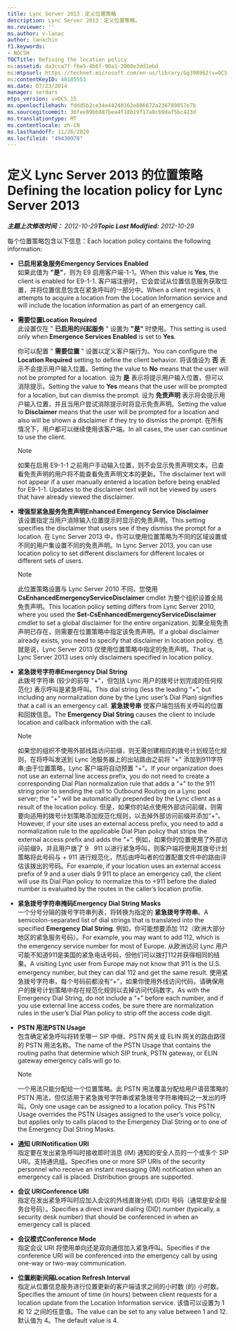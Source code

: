 ```yaml
---
title: Lync Server 2013：定义位置策略
description: Lync Server 2013：定义位置策略。
ms.reviewer: ''
ms.author: v-lanac
author: lanachin
f1.keywords:
- NOCSH
TOCTitle: Defining the location policy
ms:assetid: da3cca7f-f6e5-4b6f-90a1-2008e3dd1ebd
ms:mtpsurl: https://technet.microsoft.com/en-us/library/Gg398962(v=OCS.15)
ms:contentKeyID: 48185553
ms.date: 07/23/2014
manager: serdars
mtps_version: v=OCS.15
ms.openlocfilehash: fddd5b2ce34e44240162e886672a236789857e7b
ms.sourcegitcommit: 36fee89bb887bea4f18b19f17a8c69daf5bc423d
ms.translationtype: MT
ms.contentlocale: zh-CN
ms.lasthandoff: 11/26/2020
ms.locfileid: "49430978"
---
```

# <a name="defining-the-location-policy-for-lync-server-2013"></a><span data-ttu-id="957dd-103">定义 Lync Server 2013 的位置策略</span><span class="sxs-lookup"><span data-stu-id="957dd-103">Defining the location policy for Lync Server 2013</span></span>

<div data-xmlns="http://www.w3.org/1999/xhtml">

<div class="topic" data-xmlns="http://www.w3.org/1999/xhtml" data-msxsl="urn:schemas-microsoft-com:xslt" data-cs="https://msdn.microsoft.com/">

<div data-asp="https://msdn2.microsoft.com/asp">



</div>

<div id="mainSection">

<div id="mainBody"><span data-ttu-id="957dd-104">

<span> </span></span><span class="sxs-lookup"><span data-stu-id="957dd-104">

<span> </span></span></span>

<span data-ttu-id="957dd-105">_**主题上次修改时间：** 2012-10-29_</span><span class="sxs-lookup"><span data-stu-id="957dd-105">_**Topic Last Modified:** 2012-10-29_</span></span>

<span data-ttu-id="957dd-106">每个位置策略包含以下信息：</span><span class="sxs-lookup"><span data-stu-id="957dd-106">Each location policy contains the following information:</span></span>

  - <span data-ttu-id="957dd-107">**已启用紧急服务**</span><span class="sxs-lookup"><span data-stu-id="957dd-107">**Emergency Services Enabled**</span></span>  
    <span data-ttu-id="957dd-108">如果此值为 **"是"**，则为 E9 启用客户端-1-1。</span><span class="sxs-lookup"><span data-stu-id="957dd-108">When this value is **Yes**, the client is enabled for E9-1-1.</span></span> <span data-ttu-id="957dd-109">客户端注册时，它会尝试从位置信息服务获取位置，并将位置信息包含在紧急呼叫的一部分中。</span><span class="sxs-lookup"><span data-stu-id="957dd-109">When a client registers, it attempts to acquire a location from the Location Information service and will include the location information as part of an emergency call.</span></span>

<!-- end list -->

  - <span data-ttu-id="957dd-110">**需要位置**</span><span class="sxs-lookup"><span data-stu-id="957dd-110">**Location Required**</span></span>  
    <span data-ttu-id="957dd-111">此设置仅在 " **已启用的兴起服务** " 设置为 **"是"** 时使用。</span><span class="sxs-lookup"><span data-stu-id="957dd-111">This setting is used only when **Emergence Services Enabled** is set to **Yes**.</span></span>
    
    <span data-ttu-id="957dd-112">你可以配置 " **需要位置** " 设置以定义客户端行为。</span><span class="sxs-lookup"><span data-stu-id="957dd-112">You can configure the **Location Required** setting to define the client behavior.</span></span> <span data-ttu-id="957dd-113">将该值设为 **否** 表示不会提示用户输入位置。</span><span class="sxs-lookup"><span data-stu-id="957dd-113">Setting the value to **No** means that the user will not be prompted for a location.</span></span> <span data-ttu-id="957dd-114">设为 **是** 表示将提示用户输入位置，但可以消除提示。</span><span class="sxs-lookup"><span data-stu-id="957dd-114">Setting the value to **Yes** means that the user will be prompted for a location, but can dismiss the prompt.</span></span> <span data-ttu-id="957dd-115">设为 **免责声明** 表示将会提示用户输入位置，并且当用户尝试消除提示时将显示免责声明。</span><span class="sxs-lookup"><span data-stu-id="957dd-115">Setting the value to **Disclaimer** means that the user will be prompted for a location and also will be shown a disclaimer if they try to dismiss the prompt.</span></span> <span data-ttu-id="957dd-116">在所有情况下，用户都可以继续使用该客户端。</span><span class="sxs-lookup"><span data-stu-id="957dd-116">In all cases, the user can continue to use the client.</span></span>
    
    <div>
    

    > [!NOTE]  
    > <span data-ttu-id="957dd-p103">如果在启用 E9-1-1 之前用户手动输入位置，则不会显示免责声明文本。已查看免责声明的用户将不能查看免责声明文本的更新。</span><span class="sxs-lookup"><span data-stu-id="957dd-p103">The disclaimer text will not appear if a user manually entered a location before being enabled for E9-1-1. Updates to the disclaimer text will not be viewed by users that have already viewed the disclaimer.</span></span>

    
    </div>

<!-- end list -->

  - <span data-ttu-id="957dd-119">**增强型紧急服务免责声明**</span><span class="sxs-lookup"><span data-stu-id="957dd-119">**Enhanced Emergency Service Disclaimer**</span></span>  
    <span data-ttu-id="957dd-120">该设置指定当用户消除输入位置提示时显示的免责声明。</span><span class="sxs-lookup"><span data-stu-id="957dd-120">This setting specifies the disclaimer that users see if they dismiss the prompt for a location.</span></span> <span data-ttu-id="957dd-121">在 Lync Server 2013 中，你可以使用位置策略为不同的区域设置或不同的用户集设置不同的免责声明。</span><span class="sxs-lookup"><span data-stu-id="957dd-121">In Lync Server 2013, you can use location policy to set different disclaimers for different locales or different sets of users.</span></span>
    
    <div>
    

    > [!NOTE]  
    > <span data-ttu-id="957dd-122">此位置策略设置与 Lync Server 2010 不同，您使用 <STRONG>CsEnhancedEmergencyServiceDisclaimer</STRONG> cmdlet 为整个组织设置全局免责声明。</span><span class="sxs-lookup"><span data-stu-id="957dd-122">This location policy setting differs from Lync Server 2010, where you used the <STRONG>Set-CsEnhancedEmergencyServiceDisclaimer</STRONG> cmdlet to set a global disclaimer for the entire organization.</span></span> <span data-ttu-id="957dd-123">如果全局免责声明已存在，则需要在位置策略中指定该免责声明。</span><span class="sxs-lookup"><span data-stu-id="957dd-123">If a global disclaimer already exists, you need to specify that disclaimer in location policy.</span></span> <span data-ttu-id="957dd-124">也就是说，Lync Server 2013 仅使用位置策略中指定的免责声明。</span><span class="sxs-lookup"><span data-stu-id="957dd-124">That is, Lync Server 2013 uses only disclaimers specified in location policy.</span></span>

    
    </div>

<!-- end list -->

  - <span data-ttu-id="957dd-125">**紧急拨号字符串**</span><span class="sxs-lookup"><span data-stu-id="957dd-125">**Emergency Dial String**</span></span>  
    <span data-ttu-id="957dd-126">此拨号字符串 (较少的前导 "+"，但包括 Lync 用户的拨号计划完成的任何规范化) 表示呼叫是紧急呼叫。</span><span class="sxs-lookup"><span data-stu-id="957dd-126">This dial string (less the leading “+”, but including any normalization done by the Lync user’s Dial Plan) signifies that a call is an emergency call.</span></span> <span data-ttu-id="957dd-127">**紧急拨号串** 使客户端包括有关呼叫的位置和回拨信息。</span><span class="sxs-lookup"><span data-stu-id="957dd-127">The **Emergency Dial String** causes the client to include location and callback information with the call.</span></span>
    
    <div>
    

    > [!NOTE]  
    > <span data-ttu-id="957dd-128">如果您的组织不使用外部线路访问前缀，则无需创建相应的拨号计划规范化规则，在将呼叫发送到 Lync 池服务器上的出站路由之前将 "+" 添加到911字符串;由于位置策略，Lync 客户端将自动预置 "+"。</span><span class="sxs-lookup"><span data-stu-id="957dd-128">If your organization does not use an external line access prefix, you do not need to create a corresponding Dial Plan normalization rule that adds a “+” to the 911 string prior to sending the call to Outbound Routing on a Lync pool server; the “+” will be automatically prepended by the Lync client as a result of the location policy.</span></span> <span data-ttu-id="957dd-129">但是，如果你的站点使用外部访问前缀，则需要向适用的拨号计划策略添加规范化规则，以去掉外部访问前缀并添加“+”。</span><span class="sxs-lookup"><span data-stu-id="957dd-129">However, if your site uses an external access prefix, you need to add a normalization rule to the applicable Dial Plan policy that strips the external access prefix and adds the “+”.</span></span> <span data-ttu-id="957dd-130">例如，如果你的位置使用了外部访问前缀9，并且用户拨了 9 &nbsp; 911 以进行紧急呼叫，则客户端将使用其拨号计划策略将此号码与 + 911 进行规范化，然后由呼叫者的位置配置文件中的路由评估该拨出的号码。</span><span class="sxs-lookup"><span data-stu-id="957dd-130">For example, if your location uses an external access prefix of 9 and a user dials 9&nbsp;911 to place an emergency call, the client will use its Dial Plan policy to normalize this to +911 before the dialed number is evaluated by the routes in the caller’s location profile.</span></span>

    
    </div>

<!-- end list -->

  - <span data-ttu-id="957dd-131">**紧急拨号字符串掩码**</span><span class="sxs-lookup"><span data-stu-id="957dd-131">**Emergency Dial String Masks**</span></span>  
    <span data-ttu-id="957dd-132">一个分号分隔的拨号字符串列表，将转换为指定的 **紧急拨号字符串**。</span><span class="sxs-lookup"><span data-stu-id="957dd-132">A semicolon-separated list of dial strings that is translated into the specified **Emergency Dial String**.</span></span> <span data-ttu-id="957dd-133">例如，你可能想要添加 112（欧洲大部分地区的紧急服务号码）。</span><span class="sxs-lookup"><span data-stu-id="957dd-133">For example, you may want to add 112, which is the emergency service number for most of Europe.</span></span> <span data-ttu-id="957dd-134">从欧洲访问 Lync 用户可能不知道911是美国的紧急电话号码，但他们可以拨打112并获得相同的结果。</span><span class="sxs-lookup"><span data-stu-id="957dd-134">A visiting Lync user from Europe may not know that 911 is the U.S. emergency number, but they can dial 112 and get the same result.</span></span> <span data-ttu-id="957dd-135">使用紧急拨号字符串，每个号码前都没有“+”，如果你使用外线访问代码，请确保用户的拨号计划策略中存在规范化规则以去掉访问代码数字。</span><span class="sxs-lookup"><span data-stu-id="957dd-135">As with the Emergency Dial String, do not include a “+” before each number, and if you use external line access codes, be sure there are normalization rules in the user’s Dial Plan policy to strip off the access code digit.</span></span>

<!-- end list -->

  - <span data-ttu-id="957dd-136">**PSTN 用法**</span><span class="sxs-lookup"><span data-stu-id="957dd-136">**PSTN Usage**</span></span>  
    <span data-ttu-id="957dd-137">包含确定紧急呼叫将转至哪一 SIP 中继、PSTN 网关或 ELIN 网关的路由路径的 PSTN 用法名称。</span><span class="sxs-lookup"><span data-stu-id="957dd-137">The name of the PSTN Usage that contains the routing paths that determine which SIP trunk, PSTN gateway, or ELIN gateway emergency calls will go to.</span></span>
    
    <div>
    

    > [!NOTE]  
    > <span data-ttu-id="957dd-p109">一个用法只能分配给一个位置策略。此 PSTN 用法覆盖分配给用户语音策略的 PSTN 用法，但仅适用于紧急拨号字符串或紧急拨号字符串掩码之一发出的呼叫。</span><span class="sxs-lookup"><span data-stu-id="957dd-p109">Only one usage can be assigned to a location policy. This PSTN Usage overrides the PSTN Usages assigned to the user’s voice policy, but applies only to calls placed to the Emergency Dial String or to one of the Emergency Dial String Masks.</span></span>

    
    </div>

<!-- end list -->

  - <span data-ttu-id="957dd-140">**通知 URI**</span><span class="sxs-lookup"><span data-stu-id="957dd-140">**Notification URI**</span></span>  
    <span data-ttu-id="957dd-p110">指定要在发出紧急呼叫时接收即时消息 (IM) 通知的安全人员的一个或多个 SIP URI。支持通讯组。</span><span class="sxs-lookup"><span data-stu-id="957dd-p110">Specifies one or more SIP URIs of the security personnel who receive an instant messaging (IM) notification when an emergency call is placed. Distribution groups are supported.</span></span>

<!-- end list -->

  - <span data-ttu-id="957dd-143">**会议 URI**</span><span class="sxs-lookup"><span data-stu-id="957dd-143">**Conference URI**</span></span>  
    <span data-ttu-id="957dd-144">指定在发出紧急呼叫时应加入会议的外线直拨分机 (DID) 号码（通常是安全服务台号码）。</span><span class="sxs-lookup"><span data-stu-id="957dd-144">Specifies a direct inward dialing (DID) number (typically, a security desk number) that should be conferenced in when an emergency call is placed.</span></span>

<!-- end list -->

  - <span data-ttu-id="957dd-145">**会议模式**</span><span class="sxs-lookup"><span data-stu-id="957dd-145">**Conference Mode**</span></span>  
    <span data-ttu-id="957dd-146">指定会议 URI 将使用单向还是双向通信加入紧急呼叫。</span><span class="sxs-lookup"><span data-stu-id="957dd-146">Specifies if the conference URI will be conferenced into the emergency call by using one-way or two-way communication.</span></span>

<!-- end list -->

  - <span data-ttu-id="957dd-147">**位置刷新间隔**</span><span class="sxs-lookup"><span data-stu-id="957dd-147">**Location Refresh Interval**</span></span>  
    <span data-ttu-id="957dd-148">指定从位置信息服务进行位置更新的客户端请求之间的小时数 (的) 小时数。</span><span class="sxs-lookup"><span data-stu-id="957dd-148">Specifies the amount of time (in hours) between client requests for a location update from the Location Information service.</span></span> <span data-ttu-id="957dd-149">该值可以设置为 1 和 12 之间的任意值。</span><span class="sxs-lookup"><span data-stu-id="957dd-149">The value can be set to any value between 1 and 12.</span></span> <span data-ttu-id="957dd-150">默认值为 4。</span><span class="sxs-lookup"><span data-stu-id="957dd-150">The default value is 4.</span></span>

<span data-ttu-id="957dd-151"></div>

<span> </span>

</div>

</div>

</span><span class="sxs-lookup"><span data-stu-id="957dd-151"></div>

<span> </span>

</div>

</div>

</span></span></div>

